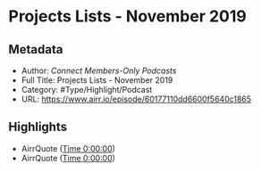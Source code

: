 # Projects Lists - November 2019

## Metadata

* Author: *Connect Members-Only Podcasts*
* Full Title: Projects Lists - November 2019
* Category: #Type/Highlight/Podcast
* URL: https://www.airr.io/episode/60177110dd6600f5640c1865

## Highlights

* AirrQuote ([Time 0:00:00](https://www.airr.io/quote/601772c6dd66006a6c0c198a))
* AirrQuote ([Time 0:00:00](https://www.airr.io/quote/601772d6dd6600a5b00c198b))
